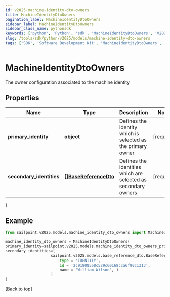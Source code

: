 ```yaml
---
id: v2025-machine-identity-dto-owners
title: MachineIdentityDtoOwners
pagination_label: MachineIdentityDtoOwners
sidebar_label: MachineIdentityDtoOwners
sidebar_class_name: pythonsdk
keywords: ['python', 'Python', 'sdk', 'MachineIdentityDtoOwners', 'V2025MachineIdentityDtoOwners'] 
slug: /tools/sdk/python/v2025/models/machine-identity-dto-owners
tags: ['SDK', 'Software Development Kit', 'MachineIdentityDtoOwners', 'V2025MachineIdentityDtoOwners']
---
```


# MachineIdentityDtoOwners

The owner configuration associated to the machine identity

## Properties

Name | Type | Description | Notes
------------ | ------------- | ------------- | -------------
**primary_identity** | **object** | Defines the identity which is selected as the primary owner | [required]
**secondary_identities** | [**[]BaseReferenceDto**](base-reference-dto) | Defines the identities which are selected as secondary owners | [required]
}

## Example

```python
from sailpoint.v2025.models.machine_identity_dto_owners import MachineIdentityDtoOwners

machine_identity_dto_owners = MachineIdentityDtoOwners(
primary_identity=sailpoint.v2025.models.machine_identity_dto_owners_primary_identity.MachineIdentityDto_owners_primaryIdentity(),
secondary_identities=[
                    sailpoint.v2025.models.base_reference_dto.BaseReferenceDto(
                        type = 'IDENTITY', 
                        id = '2c91808568c529c60168cca6f90c1313', 
                        name = 'William Wilson', )
                    ]
)

```
[[Back to top]](#) 

